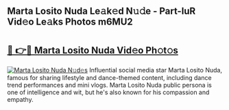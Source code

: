 ## Marta Losito Nuda Le𝚊k𝚎d N𝚞𝚍e - Part-IuR Vid𝚎o Le𝚊ks Photos m6MU2

# <h2><a href="http://fbeovda.evod.top/?m=Marta+Losito+Nuda">🔗 👉🔴 Marta Losito Nuda Vid𝚎o Ph𝚘t𝚘s</a></h2>

[![Marta Losito Nuda N𝚞d𝚎s](https://i.imgur.com/8V9OHl7.gif)](http://fbeovda.evod.top/?m=Marta+Losito+Nuda)
Influential social media star Marta Losito Nuda, famous for sharing lifestyle and dance-themed content, including dance trend performances and mini vlogs. Marta Losito Nuda public persona is one of intelligence and wit, but he's also known for his compassion and empathy. 

